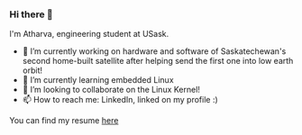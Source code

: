 ### Hi there 👋

 I'm Atharva, engineering student at USask. 

- 🔭 I’m currently working on hardware and software of Saskatechewan's second home-built satellite after helping send the first one into low earth orbit!
- 🌱 I’m currently learning embedded Linux
- 👯 I’m looking to collaborate on the Linux Kernel!
- 📫 How to reach me: LinkedIn, linked on my profile :)

You can find my resume [here](https://github.com/ATGr8/ATGr8/blob/main/Atharva_s_Resume%20(3).pdf)

